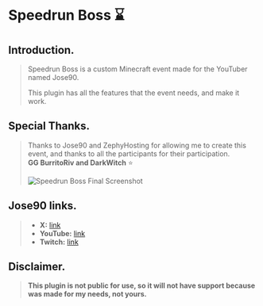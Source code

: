 # Speedrun Boss ⌛
## Introduction.
>Speedrun Boss is a custom Minecraft event made for the YouTuber named Jose90.  
> 
>This plugin has all the features that the event needs, and make it work.  
## Special Thanks.
>Thanks to Jose90 and ZephyHosting for allowing me to create this event, and thanks to all the participants for their participation.  
>**GG BurritoRiv and DarkWitch** ⭐
>  
>![Speedrun Boss Final Screenshot](https://i.imgur.com/4yFMNGh.png)

## Jose90 links.
>- **X:** [link](https://x.com/jose90YT)
>- **YouTube:** [link](https://www.youtube.com/@jose90)
>- **Twitch:** [link](https://www.twitch.tv/jose90yt)

## Disclaimer.
>**This plugin is not public for use, so it will not have support because was made for my needs, not yours.**
